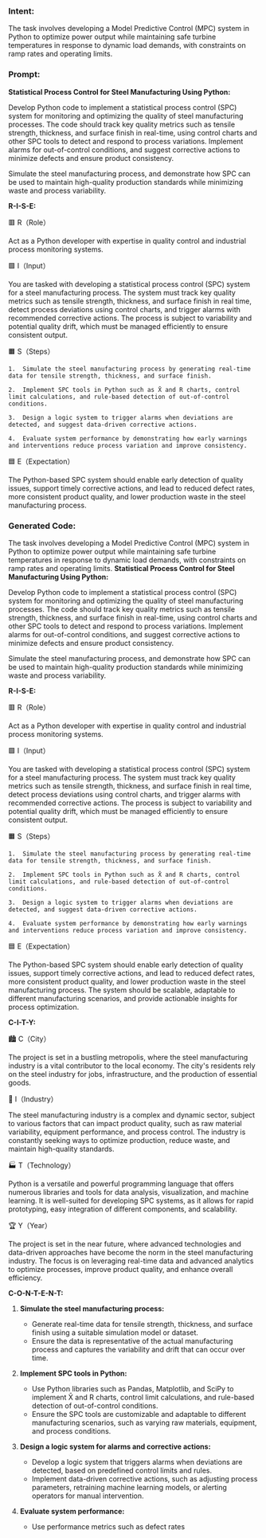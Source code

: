 ### Intent:
The task involves developing a Model Predictive Control (MPC) system in Python to optimize power output while maintaining safe turbine temperatures in response to dynamic load demands, with constraints on ramp rates and operating limits.

### Prompt:
**Statistical Process Control for Steel Manufacturing Using Python:**

Develop Python code to implement a statistical process control (SPC) system for monitoring and optimizing the quality of steel manufacturing processes. The code should track key quality metrics such as tensile strength, thickness, and surface finish in real-time, using control charts and other SPC tools to detect and respond to process variations. Implement alarms for out-of-control conditions, and suggest corrective actions to minimize defects and ensure product consistency.

Simulate the steel manufacturing process, and demonstrate how SPC can be used to maintain high-quality production standards while minimizing waste and process variability.

**R-I-S-E:**

🟥 R（Role）

Act as a Python developer with expertise in quality control and industrial process monitoring systems.

🟩 I（Input）

You are tasked with developing a statistical process control (SPC) system for a steel manufacturing process. The system must track key quality metrics such as tensile strength, thickness, and surface finish in real time, detect process deviations using control charts, and trigger alarms with recommended corrective actions. The process is subject to variability and potential quality drift, which must be managed efficiently to ensure consistent output.

🟧 S（Steps）

	1.	Simulate the steel manufacturing process by generating real-time data for tensile strength, thickness, and surface finish.
 
	2.	Implement SPC tools in Python such as X̄ and R charts, control limit calculations, and rule-based detection of out-of-control conditions.
 
	3.	Design a logic system to trigger alarms when deviations are detected, and suggest data-driven corrective actions.
 
	4.	Evaluate system performance by demonstrating how early warnings and interventions reduce process variation and improve consistency.

🟦 E（Expectation）

The Python-based SPC system should enable early detection of quality issues, support timely corrective actions, and lead to reduced defect rates, more consistent product quality, and lower production waste in the steel manufacturing process.

### Generated Code:
The task involves developing a Model Predictive Control (MPC) system in Python to optimize power output while maintaining safe turbine temperatures in response to dynamic load demands, with constraints on ramp rates and operating limits.
**Statistical Process Control for Steel Manufacturing Using Python:**

Develop Python code to implement a statistical process control (SPC) system for monitoring and optimizing the quality of steel manufacturing processes. The code should track key quality metrics such as tensile strength, thickness, and surface finish in real-time, using control charts and other SPC tools to detect and respond to process variations. Implement alarms for out-of-control conditions, and suggest corrective actions to minimize defects and ensure product consistency.

Simulate the steel manufacturing process, and demonstrate how SPC can be used to maintain high-quality production standards while minimizing waste and process variability.

**R-I-S-E:**

🟥 R（Role）

Act as a Python developer with expertise in quality control and industrial process monitoring systems.

🟩 I（Input）

You are tasked with developing a statistical process control (SPC) system for a steel manufacturing process. The system must track key quality metrics such as tensile strength, thickness, and surface finish in real time, detect process deviations using control charts, and trigger alarms with recommended corrective actions. The process is subject to variability and potential quality drift, which must be managed efficiently to ensure consistent output.

🟧 S（Steps）

	1.	Simulate the steel manufacturing process by generating real-time data for tensile strength, thickness, and surface finish.
 
	2.	Implement SPC tools in Python such as X̄ and R charts, control limit calculations, and rule-based detection of out-of-control conditions.
 
	3.	Design a logic system to trigger alarms when deviations are detected, and suggest data-driven corrective actions.
 
	4.	Evaluate system performance by demonstrating how early warnings and interventions reduce process variation and improve consistency.

🟦 E（Expectation）

The Python-based SPC system should enable early detection of quality issues, support timely corrective actions, and lead to reduced defect rates, more consistent product quality, and lower production waste in the steel manufacturing process. The system should be scalable, adaptable to different manufacturing scenarios, and provide actionable insights for process optimization.

**C-I-T-Y:**

🏙️ C（City）

The project is set in a bustling metropolis, where the steel manufacturing industry is a vital contributor to the local economy. The city's residents rely on the steel industry for jobs, infrastructure, and the production of essential goods.

🏢 I（Industry）

The steel manufacturing industry is a complex and dynamic sector, subject to various factors that can impact product quality, such as raw material variability, equipment performance, and process control. The industry is constantly seeking ways to optimize production, reduce waste, and maintain high-quality standards.

🏭 T（Technology）

Python is a versatile and powerful programming language that offers numerous libraries and tools for data analysis, visualization, and machine learning. It is well-suited for developing SPC systems, as it allows for rapid prototyping, easy integration of different components, and scalability.

🏆 Y（Year）

The project is set in the near future, where advanced technologies and data-driven approaches have become the norm in the steel manufacturing industry. The focus is on leveraging real-time data and advanced analytics to optimize processes, improve product quality, and enhance overall efficiency.

**C-O-N-T-E-N-T:**

1. **Simulate the steel manufacturing process:**

	* Generate real-time data for tensile strength, thickness, and surface finish using a suitable simulation model or dataset.
	* Ensure the data is representative of the actual manufacturing process and captures the variability and drift that can occur over time.

2. **Implement SPC tools in Python:**

	* Use Python libraries such as Pandas, Matplotlib, and SciPy to implement X̄ and R charts, control limit calculations, and rule-based detection of out-of-control conditions.
	* Ensure the SPC tools are customizable and adaptable to different manufacturing scenarios, such as varying raw materials, equipment, and process conditions.

3. **Design a logic system for alarms and corrective actions:**

	* Develop a logic system that triggers alarms when deviations are detected, based on predefined control limits and rules.
	* Implement data-driven corrective actions, such as adjusting process parameters, retraining machine learning models, or alerting operators for manual intervention.

4. **Evaluate system performance:**

	* Use performance metrics such as defect rates
